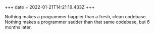 +++
date = 2022-01-21T14:21:19.433Z
+++

Nothing makes a programmer happier than a fresh, clean codebase. Nothing makes a programmer sadder than that same codebase, but 6 months later.